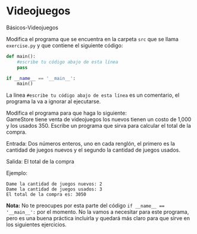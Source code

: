 # Videojuegos
Básicos-Videojuegos

Modifica el programa que se encuentra en la carpeta `src` que se llama `exercise.py` y que contiene el siguiente código:

```python
def main():
    #escribe tu código abajo de esta línea
    pass

if __name__ == '__main__':
    main()
```

La línea `#escribe tu código abajo de esta línea` es un comentario, el programa la va a ignorar al ejecutarse.

Modifica el programa para que haga lo siguiente:
<br>
GameStore tiene venta de videojuegos los nuevos tienen un costo de 1,000 y los usados 350. 
Escribe un programa que sirva para calcular el total de la compra. 

Entrada:
Dos números enteros, uno en cada renglón, el primero es la cantidad de juegos nuevos y el segundo la cantidad de juegos usados.

Salida:
El total de la compra 

Ejemplo:
```
Dame la cantidad de juegos nuevos: 2
Dame la cantidad de juegos usados: 3
El total de la compra es: 3050
```

**Nota:** No te preocupes por esta parte del código `if __name__ == '__main__':` por el momento. No la vamos a necesitar para este programa, pero es una buena práctica incluirla y quedará más claro para que sirve en los siguientes ejercicios.